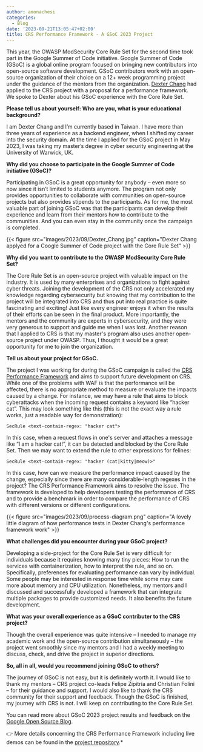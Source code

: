 ```yaml
---
author: amonachesi
categories:
  - Blog
date: '2023-09-21T13:05:47+02:00'
title: CRS Performance Framework - A GSoC 2023 Project
---
```


This year, the OWASP ModSecurity Core Rule Set for the second time took part in the Google Summer of Code initiative. Google Summer of Code (GSoC) is a global online program focused on bringing new contributors into open-source software development. GSoC contributors work with an open-source organization of their choice on a 12+ week programming project under the guidance of the mentors from the organization. [Dexter Chang](https://github.com/dextermallo) had applied to the CRS project with a proposal for a performance framework. We spoke to Dexter about his GSoC experience with the Core Rule Set.

**Please tell us about yourself: Who are you, what is your educational background?**

I am Dexter Chang and I’m currently based in Taiwan. I have more than three years of experience as a backend engineer, when I shifted my career into the security domain. At the time I applied for the GSoC project in May 2023, I was taking my master’s degree in cyber security engineering at the University of Warwick, UK.

**Why did you choose to participate in the Google Summer of Code initiative (GSoC)?**

Participating in GSoC is a great opportunity for anybody – even more so now since it isn’t limited to students anymore. The program not only provides opportunities to collaborate with communities on open-source projects but also provides stipends to the participants. As for me, the most valuable part of joining GSoC was that the participants can develop their experience and learn from their mentors how to contribute to the communities. And you can even stay in the community once the campaign is completed.

{{< figure src="images/2023/09/Dexter_Chang.jpg" caption="Dexter Chang applyed for a Coogle Summer of Code project with the Core Rule Set" >}}

**Why did you want to contribute to the OWASP ModSecurity Core Rule Set?**

The Core Rule Set is an open-source project with valuable impact on the industry. It is used by many enterprises and organizations to fight against cyber threats. Joining the development of the CRS not only accelerated my knowledge regarding cybersecurity but knowing that my contribution to the project will be integrated into CRS and thus put into real practice is quite fascinating and exciting! Just like every engineer enjoys it when the results of their efforts can be seen in the final product. More importantly, the mentors and the community are experts in cybersecurity, and they were very generous to support and guide me when I was lost. Another reason that I applied to CRS is that my master's program also uses another open-source project under OWASP. Thus, I thought it would be a great opportunity for me to join the organization.

**Tell us about your project for GSoC.**

The project I was working for during the GSoC campaign is called the [CRS Performance Framework](https://summerofcode.withgoogle.com/programs/2023/projects/jdv2MaJR) and aims to support future development on CRS. While one of the problems with WAF is that the performance will be affected, there is no appropriate method to measure or evaluate the impacts caused by a change. For instance, we may have a rule that aims to block cyberattacks when the incoming request contains a keyword like “hacker cat”. This may look something like this (this is not the exact way a rule works, just a readable way for demonstration):

```apacheconf
SecRule <text-contain-regex: "hacker cat">
```

In this case, when a request flows in one's server and attaches a message like “I am a hacker cat!”, it can be detected and blocked by the Core Rule Set. Then we may want to extend the rule to other expressions for felines:

```apacheconf
SecRule <text-contain-regex: "hacker (cat|kitty|meow)>"
```

In this case, how can we measure the performance impact caused by the change, especially since there are many considerable-length regexes in the project? The CRS Performance Framework aims to resolve the issue. The framework is developed to help developers testing the performance of CRS and to provide a benchmark in order to compare the performance of CRS with different versions or different configurations.

{{< figure src="images/2023/09/process-diagram.png" caption="A lovely little diagram of how performance tests in Dexter Chang's performance framework work" >}}

**What challenges did you encounter during your GSoC project?**

Developing a side-project for the Core Rule Set is very difficult for individuals because it requires knowing many tiny pieces: How to run the services with containerization, how to interpret the rule, and so on. Specifically, preferences for evaluating performance can vary by individual. Some people may be interested in response time while some may care more about memory and CPU utilization. Nonetheless, my mentors and I discussed and successfully developed a framework that can integrate multiple packages to provide customized needs. It also benefits the future development.

**What was your overall experience as a GSoC contributer to the CRS project?**

Though the overall experience was quite intensive – I needed to manage my academic work and the open-source contribution simultaneously – the project went smoothly since my mentors and I had a weekly meeting to discuss, check, and drive the project in superior directions.

**So, all in all, would you recommend joining GSoC to others?**

The journey of GSoC is not easy, but it is definitely worth it. I would like to thank my mentors – CRS project co-leads Felipe Zipitría and Christian Folini – for their guidance and support. I would also like to thank the CRS community for their support and feedback. Though the GSoC is finished, my journey with CRS is not. I will keep on contributing to the Core Rule Set.

You can read more about GSoC 2023 project results and feedback on the [Google Open Source Blog](https://opensource.googleblog.com/2023/09/gsoc-2023-project-results-and-feedback-part-1.html).

:point_right: More details concerning the CRS Performance Framework including live demos can be found in the [project repository](https://github.com/coreruleset/rules-performance-tests#gsoc-2023---crs-waf-performance-testing-framework).*
